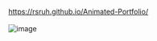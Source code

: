 https://rsruh.github.io/Animated-Portfolio/
<br>
<br>
![image](https://github.com/user-attachments/assets/11909906-c4f8-4d68-89ce-22888f2eaa63)
